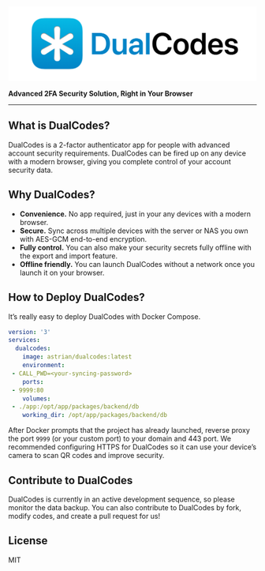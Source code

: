 ![DualCodes Logo](./marketingassets/bannerlogo@512.png)

**Advanced 2FA Security Solution, Right in Your Browser**

---

## What is DualCodes?
DualCodes is a 2-factor authenticator app for people with advanced account security requirements. DualCodes can be fired up on any device with a modern browser, giving you complete control of your account security data.

## Why DualCodes?
- **Convenience.** No app required, just in your any devices with a modern browser.
- **Secure.** Sync across multiple devices with the server or NAS you own with AES-GCM end-to-end encryption.
- **Fully control.** You can also make your security secrets fully offline with the export and import feature.
- **Offline friendly.** You can launch DualCodes without a network once you launch it on your browser.

## How to Deploy DualCodes?
It’s really easy to deploy DualCodes with Docker Compose.

```yaml
version: '3'
services:
  dualcodes:
    image: astrian/dualcodes:latest
    environment:
 - CALL_PWD=<your-syncing-password>
    ports:
 - 9999:80
    volumes:
 - ./app:/opt/app/packages/backend/db
    working_dir: /opt/app/packages/backend/db
```

After Docker prompts that the project has already launched, reverse proxy the port `9999` (or your custom port) to your domain and 443 port. We recommended configuring HTTPS for DualCodes so it can use your device’s camera to scan QR codes and improve security.

## Contribute to DualCodes
DualCodes is currently in an active development sequence, so please monitor the data backup. You can also contribute to DualCodes by fork, modify codes, and create a pull request for us!

## License
MIT